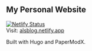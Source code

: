 ## My Personal Website
[![Netlify Status](https://api.netlify.com/api/v1/badges/a31e1385-4c5d-4fc6-9d6a-fd65d3347c71/deploy-status)](https://app.netlify.com/sites/alsblog/deploys)  
Visit: [alsblog.netlify.app](https://alsblog.netlify.app)

Built with Hugo and PaperModX.